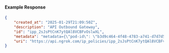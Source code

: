 <!-- Code generated for API Clients. DO NOT EDIT. -->

#### Example Response

```json
{
	"created_at": "2025-01-29T21:09:50Z",
	"description": "API Outbound Gateway",
	"id": "ipp_2sJsPtCnK7ytQAl8VCBFvOslwXL",
	"metadata": "metadata={\"pod-id\": \"b3d9c464-4f48-4783-a741-d7d7d5db310f\"}",
	"uri": "https://api.ngrok.com/ip_policies/ipp_2sJsPtCnK7ytQAl8VCBFvOslwXL"
}
```
